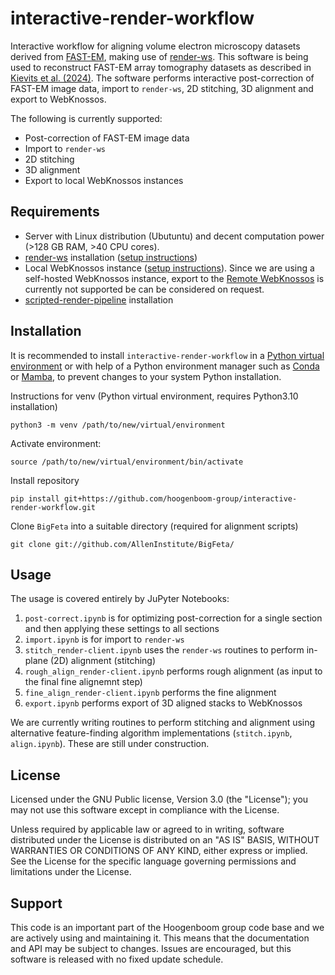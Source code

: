 # interactive-render-workflow
Interactive workflow for aligning volume electron microscopy datasets derived from [FAST-EM](https://www.delmic.com/en/products/fast-imaging/fast-em), making use of [render-ws](https://github.com/saalfeldlab/render). This software is being used to reconstruct FAST-EM array tomography datasets as described in [Kievits et al. (2024)](add_doi). The software performs interactive post-correction of FAST-EM image data, import to `render-ws`, 2D stitching, 3D alignment and export to WebKnossos. 

The following is currently supported:
- Post-correction of FAST-EM image data
- Import to `render-ws`
- 2D stitching
- 3D alignment
- Export to local WebKnossos instances

## Requirements
- Server with Linux distribution (Ubutuntu) and decent computation power (>128 GB RAM, >40 CPU cores).
- [render-ws](https://github.com/saalfeldlab/render/blob/b06be441f3c78e1423c54bce20b291752c6d0773/docs/src/site/markdown/render-ws.md) installation ([setup instructions](https://github.com/hoogenboom-group/em-infrastructure/blob/master/docs/Render-ws.md))
- Local WebKnossos instance ([setup instructions](https://github.com/hoogenboom-group/em-infrastructure/blob/master/docs/Webknossos.md)). Since we are using a self-hosted WebKnossos instance, export to the [Remote WebKnossos](https://webknossos.org/) is currently not supported be can be considered on request. 
- [scripted-render-pipeline](https://github.com/hoogenboom-group/scripted-render-pipeline) installation

## Installation
It is recommended to install `interactive-render-workflow` in a [Python virtual environment](https://docs.python.org/3/library/venv.html) or with help of a Python environment manager such as [Conda](https://docs.conda.io/en/latest/) or [Mamba](https://mamba.readthedocs.io/en/latest/user_guide/mamba.html), to prevent changes to your system Python installation.

Instructions for venv (Python virtual environment, requires Python3.10 installation)
```
python3 -m venv /path/to/new/virtual/environment
```
Activate environment:
```
source /path/to/new/virtual/environment/bin/activate
```
Install repository
```
pip install git+https://github.com/hoogenboom-group/interactive-render-workflow.git
```
Clone `BigFeta` into a suitable directory (required for alignment scripts)
```
git clone git://github.com/AllenInstitute/BigFeta/
```

## Usage
The usage is covered entirely by JuPyter Notebooks:
1. `post-correct.ipynb` is for optimizing post-correction for a single section and then applying these settings to all sections
2. `import.ipynb` is for import to `render-ws`
3. `stitch_render-client.ipynb` uses the `render-ws` routines to perform in-plane (2D) alignment (stitching)
4. `rough_align_render-client.ipynb` performs rough alignment (as input to the final fine alignemnt step)
5. `fine_align_render-client.ipynb` performs the fine alignment
6. `export.ipynb` performs export of 3D aligned stacks to WebKnossos

We are currently writing routines to perform stitching and alignment using alternative feature-finding algorithm implementations (`stitch.ipynb`, `align.ipynb`). These are still under construction.

## License
Licensed under the GNU Public license, Version 3.0 (the "License"); you may not use this software except in compliance with the License.

Unless required by applicable law or agreed to in writing, software distributed under the License is distributed on an "AS IS" BASIS, WITHOUT WARRANTIES OR CONDITIONS OF ANY KIND, either express or implied. See the License for the specific language governing permissions and limitations under the License.

## Support
This code is an important part of the Hoogenboom group code base and we are actively using and maintaining it. This means that the documentation and API may be subject to changes. Issues are encouraged, but this software is released with no fixed update schedule.
